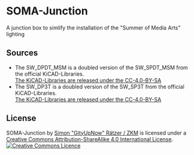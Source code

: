 # SOMA-Junction
A junction box to simlify the installation of the "Summer of Media Arts" lighting

## Sources
* The SW_DPDT_MSM is a doubled version of the SW_SPDT_MSM from the official KiCAD-Libraries.<br>
  [The KiCAD-Libraries are released under the CC-4.0-BY-SA](http://kicad-pcb.org/libraries/license/)
* The SW_DP3T is a doubled version of the SW_SP3T from the official KiCAD-Libraries.<br>
  [The KiCAD-Libraries are released under the CC-4.0-BY-SA](http://kicad-pcb.org/libraries/license/)

## License
<span xmlns:dct="http://purl.org/dc/terms/" property="dct:title">SOMA-Junction</span> by <a xmlns:cc="http://creativecommons.org/ns#" href="https://zkm.de" property="cc:attributionName" rel="cc:attributionURL">Simon "GityUpNow" Rätzer / ZKM</a> is licensed under a <a rel="license" href="http://creativecommons.org/licenses/by-sa/4.0/">Creative Commons Attribution-ShareAlike 4.0 International License</a>.<br/>
<a rel="license" href="http://creativecommons.org/licenses/by-sa/4.0/"><img alt="Creative Commons Licence" style="border-width:0" src="https://i.creativecommons.org/l/by-sa/4.0/88x31.png" /></a>
